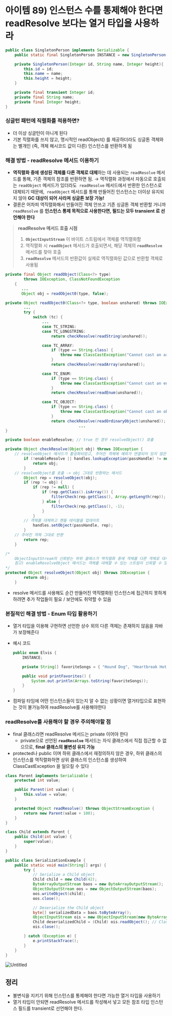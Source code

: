 # 아이템 89) 인스턴스 수를 통제해야 한다면 readResolve 보다는 열거 타입을 사용하라

```java
public class SingletonPerson implements Serializable {
    public static final SingletonPerson INSTANCE = new SingletonPerson(1, "name", 100);

    private SingletonPerson(Integer id, String name, Integer height){
        this.id = id;
        this.name = name;
        this.height = height;
    }

    private final transient Integer id;
    private final String name;
    private final Integer height;
}
```

### 싱글턴 패턴에 직렬화를 적용하면?

- 더 이상 싱글턴이 아니게 된다
- 기본 직렬화를 쓰지 않고, 명시적인 readObject() 를 제공하더라도 싱글톤 객체와는 별개인 (즉, 객체 해시코드 값이 다른) 인스턴스를 반환하게 됨

### **해결 방법 - readResolve 메서드 이용하기**

- **역직렬화 중에 생성된 객체를 다른 객체로 대체**하는 데 사용되는 `readResolve` 메서드를 통해, 기존 객체의 참조를 반환하면 됨. 
→ 역직렬화 과정에서 자동으로 호출되는 `readObject` 메서드가 있더라도 
`readResolve` 메서드에서 반환한 인스턴스로 대체되기 때문에, 
`readObject` 메서드를 통해 만들어진 인스턴스는 더이상 유지되지 않아 **GC 대상이 되어 사라져 싱글톤 보장 가능!**
- 결론은 어차피 역직렬화해서 만들어진 객체 안쓰고 기존 싱글톤 객체 반환할 거니까 `readResolve` 를 **인스턴스 통제 목적으로 사용한다면, 필드는 모두 transient 로 선언해야 한다**

> **readResolve 메서드 호출 시점**
> 
> 1. **`ObjectInputStream`** 이 바이트 스트림에서 객체를 역직렬화함 
> 2. 역직렬화 시 **`readObject`** 메서드가 호출되면서, 해당 객체의 **`readResolve`** 메서드를 찾아 호출
> 3. **`readResolve`** 메서드의 반환값이 실제로 역직렬화된 값으로 반환할 객체로 사용됨

```java
private final Object readObject(Class<?> type)
        throws IOException, ClassNotFoundException
    {
       ... 
       Object obj = readObject0(type, false);
```

```java
private Object readObject0(Class<?> type, boolean unshared) throws IOException {
        ... 
        try {
            switch (tc) {
                ...
                case TC_STRING:
                case TC_LONGSTRING:
                    return checkResolve(readString(unshared));

                case TC_ARRAY:
                    if (type == String.class) {
                        throw new ClassCastException("Cannot cast an array to java.lang.String");
                    }
                    return checkResolve(readArray(unshared));

                case TC_ENUM:
                    if (type == String.class) {
                        throw new ClassCastException("Cannot cast an enum to java.lang.String");
                    }
                    return checkResolve(readEnum(unshared));

                case TC_OBJECT:
                    if (type == String.class) {
                        throw new ClassCastException("Cannot cast an object to java.lang.String");
                    }
                    return checkResolve(readOrdinaryObject(unshared));
								...
}
```

```java
private boolean enableResolve; // true 인 경우 resolveObject() 호출

private Object checkResolve(Object obj) throws IOException {
	// resolveObject 메서드가 활성화되었고, 주어진 객체에 예외가 연결되어 있지 않은 경우
        if (!enableResolve || handles.lookupException(passHandle) != null) {
            return obj;
        }
	// resolveObject를 호출 -> obj 그대로 반환하는 메서드
        Object rep = resolveObject(obj);
        if (rep != obj) {
            if (rep != null) {
                if (rep.getClass().isArray()) {
                    filterCheck(rep.getClass(), Array.getLength(rep));
                } else {
                    filterCheck(rep.getClass(), -1);
                }
            }
	    // 객체를 대체하고 핸들 테이블을 업데이트
            handles.setObject(passHandle, rep);
        }
	// 주어진 객체 그대로 반환
        return rep;
    }

/*
    ObjectInputStream의 신뢰받는 하위 클래스가 역직렬화 중에 객체를 다른 객체로 대체할 수 있게 해줌
	참고) enableResolveObject 메서드는 객체를 대체할 수 있는 스트림이 신뢰할 수 있는지를 확인
*/
protected Object resolveObject(Object obj) throws IOException {
        return obj;
    }
```

- resolve 메서드를 사용해도 순간 만들어진 역직렬화된 인스턴스에 접근하지 못하게 하려면 추가 작업들이 필요 / 보안에도 취약할 수 있음

### 본질적인 해결 방법 - Enum 타입 활용하기

- 열거 타입을 이용해 구현하면 선언한 상수 외의 다른 객체는 존재하지 않음을 자바가 보장해준다
- 예시 코드
    
    ```java
    public enum Elvis {
        INSTANCE;
    
        private String[] favoriteSongs = { "Hound Dog", "Heartbreak Hotel" };
    
        public void printFavorites() {
            System.out.println(Arrays.toString(favoriteSongs));
        }
    }
    ```
    
- 컴파일 타임에 어떤 인스턴스들이 있는지 알 수 없는 상황이면 열거타입으로 표현하는 것이 불가능하여 readResolve를 사용해야한다

### readResolve를 사용해야 할 경우 주의해야할 점

- final 클래스라면 readResolve 메서드는 private 이어야 한다
    - private으로 선언된 **`readResolve`** 메서드는 자식 클래스에서 직접 접근할 수 없으므로, **final 클래스의 불변성 유지 가능**
- protected나 public 이며 하위 클래스에서 재정의하지 않은 경우, 하위 클래스의 인스턴스를 역직렬화하면 상위 클래스의 인스턴스를 생성하여 ClassCastException 을 일으킬 수 있다

```java
class Parent implements Serializable {
    protected int value;

    public Parent(int value) {
        this.value = value;
    }

    protected Object readResolve() throws ObjectStreamException {
        return new Parent(value + 100);
    }
}

class Child extends Parent {
    public Child(int value) {
        super(value);
    }
}

public class SerializationExample {
    public static void main(String[] args) {
        try {
            // Serialize a Child object
            Child child = new Child(42);
            ByteArrayOutputStream baos = new ByteArrayOutputStream();
            ObjectOutputStream oos = new ObjectOutputStream(baos);
            oos.writeObject(child);
            oos.close();

            // Deserialize the Child object
            byte[] serializedData = baos.toByteArray();
            ObjectInputStream ois = new ObjectInputStream(new ByteArrayInputStream(serializedData));
            Child deserializedChild = (Child) ois.readObject(); // ClassCastException may occur here
            ois.close();

        } catch (Exception e) {
            e.printStackTrace();
        }
    }
}
```

![Untitled](https://www.notion.so/image/https%3A%2F%2Fprod-files-secure.s3.us-west-2.amazonaws.com%2F8c65f92d-6f83-471d-8b8b-2101f652bce7%2Fb66246e4-1f0a-4e20-b204-c8e9bb7b8ffd%2FUntitled.png?table=block&id=04bdc4e7-9cd6-4c4c-9675-122c709eebc2&spaceId=8c65f92d-6f83-471d-8b8b-2101f652bce7&width=2000&userId=edab0db8-cc3f-4181-b4ba-153fc87185e3&cache=v2)

## 정리

- 불변식을 지키기 위해 인스턴스를 통제해야 한다면 가능한 열거 타입을 사용하기
- 열거 타입이 안되면 readResolve 메서드를 작성해서 넣고 모든 참조 타입 인스턴스 필드를 transient로 선언해야 한다.